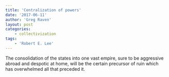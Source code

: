 ```yaml
---
title: 'Centralization of powers'
date: '2017-06-11'
author: 'Greg Raven'
layout: post
categories:
    - collectivization
tags:
    - 'Robert E. Lee'
---
```


The consolidation of the states into one vast empire, sure to be aggressive abroad and despotic at home, will be the certain precursor of ruin which has overwhelmed all that preceded it.
